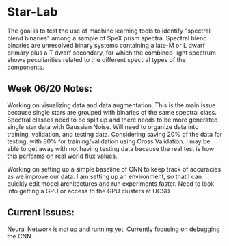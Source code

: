# Star-Lab
The goal is to test the use of machine learning tools to identify "spectral blend binaries" among a sample of SpeX prism spectra. Spectral blend binaries are unresolved binary systems containing a late-M or L dwarf primary plus a T dwarf secondary, for which the combined-light spectrum shows peculiarities related to the different spectral types of the components.

## Week 06/20 Notes:
Working on visualizing data and data augmentation. This is the main issue because single stars are grouped with binaries of the same spectral class. Spectral classes need to be split up and there needs to be more generated single star data with Gaussian Noise. Will need to organize data into training, validation, and testing data. Considering saving 20% of the data for testing, with 80% for training/validation using Cross Validation. I may be able to get away with not having testing data because the real test is how this performs on real world flux values.

Working on setting up a simple baseline of CNN to keep track of accuracies as we improve our data. I am setting up an environment, so that I can quickly edit model architectures and run experiments faster. Need to look into getting a GPU or access to the GPU clusters at UCSD.

## Current Issues:
Neural Network is not up and running yet. Currently focusing on debugging the CNN.
